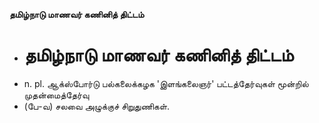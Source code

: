 **தமிழ்நாடு மாணவர் கணினித் திட்டம்**
- # தமிழ்நாடு மாணவர் கணினித் திட்டம்
- n. pl. ஆக்ஸ்போர்டு பல்கலைக்கழக 'இளங்கலைஞர்' பட்டத்தேர்வுகள் மூன்றில் முதன்மைத்தேர்வு
- (பே-வ) சலவை அழுக்குச் சிறுதுணிகள்.

